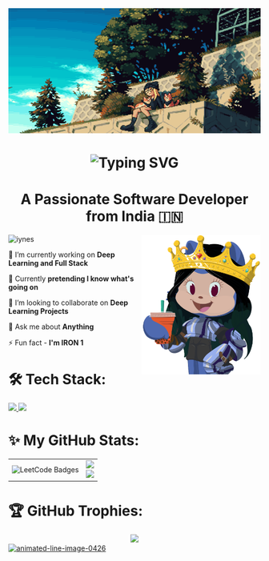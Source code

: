 <img src="assets/watchin.gif" alt="chillin" width="1920" height="250"/>
<h1 align="center">
  <a href="https://git.io/typing-svg" style="text-decoration: none;">
    <span style="text-decoration: none;">
      <img src="https://readme-typing-svg.demolab.com?font=Aboreto&weight=800&size=36&duration=3000&pause=1000&color=0083C6&background=EBFF3900&center=true&multiline=true&random=false&width=450&height=130&lines=Greetings!+;I'm+Abha+Ghildiyal+%F0%9F%9A%80" alt="Typing SVG" style="text-decoration: none;" />
    </span>
  </a>
</h1>

<h1 align="center">A Passionate Software Developer from India 🇮🇳</h1>

<img align="right" width="238" src="assets/octocat-queen.png" alt="iynes"  />
<p align="left"> <img src="https://komarev.com/ghpvc/?username=iynes&label=Profile%20views&color=0e2431&style=flat" alt="iynes" /> </p>

🔭 I’m currently working on **Deep Learning and Full Stack**

🌱 Currently **pretending I know what's going on**

👯 I’m looking to collaborate on **Deep Learning Projects**

💬 Ask me about **Anything**

⚡ Fun fact - **I'm IRON 1**

# 🛠️ Tech Stack:

<div align="left">
  <a href="https://skillicons.dev">
    <img src="https://skillicons.dev/icons?i=nodejs,github,javascript,typescript,react,express,fastapi,mongodb,mysql,nextjs"/>
    <img src="https://skillicons.dev/icons?i=c,cpp,python,tensorflow,pytorch,tailwind,git,kali,django,rust"/>
  </a>
</div>

# ✨ My GitHub Stats:

<div align="center">
  <table>
    <tr>
      <!-- LeetCode Streak -->
      <td>
        <img src="https://leetcode-badge-showcase.vercel.app/api?username=Artemiskgg1&theme=dracula&animated=true" alt="LeetCode Badges" width="325px"/>
      </td>
      <!-- GitHub Stats -->
      <td>
        <img src="https://github-readme-stats.vercel.app/api?username=Artemiskgg1&theme=dracula&hide_border=false&include_all_commits=true&count_private=false&rank_icon=github" width="450px"/>
        <br/>
        <img src="https://github-readme-streak-stats.herokuapp.com/?user=Artemiskgg1&theme=dracula&hide_border=false" width="450px"/>
      </td>
    </tr>
  </table>
</div>

# 🏆 GitHub Trophies:

<div align="center">

<img src="https://github-trophies.vercel.app/?username=Artemiskgg1&theme=dracula&no-frame=true" width="800"/>

</div>
<a href="https://www.animatedimages.org/cat-lines-562.htm"><img src="https://www.animatedimages.org/data/media/562/animated-line-image-0426.gif" border="0" alt="animated-line-image-0426" width="1920" height="2" /></a>
